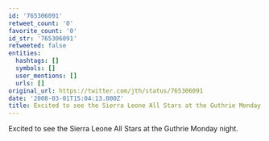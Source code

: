 ```yaml
---
id: '765306091'
retweet_count: '0'
favorite_count: '0'
id_str: '765306091'
retweeted: false
entities:
  hashtags: []
  symbols: []
  user_mentions: []
  urls: []
original_url: https://twitter.com/jth/status/765306091
date: '2008-03-01T15:04:13.000Z'
title: Excited to see the Sierra Leone All Stars at the Guthrie Monday night.
---
```


Excited to see the Sierra Leone All Stars at the Guthrie Monday night.